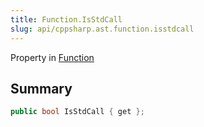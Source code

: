 ```yaml
---
title: Function.IsStdCall
slug: api/cppsharp.ast.function.isstdcall
---
```

Property in [Function](/api/cppsharp/ast/function)

## Summary



```csharp
public bool IsStdCall { get };
```

